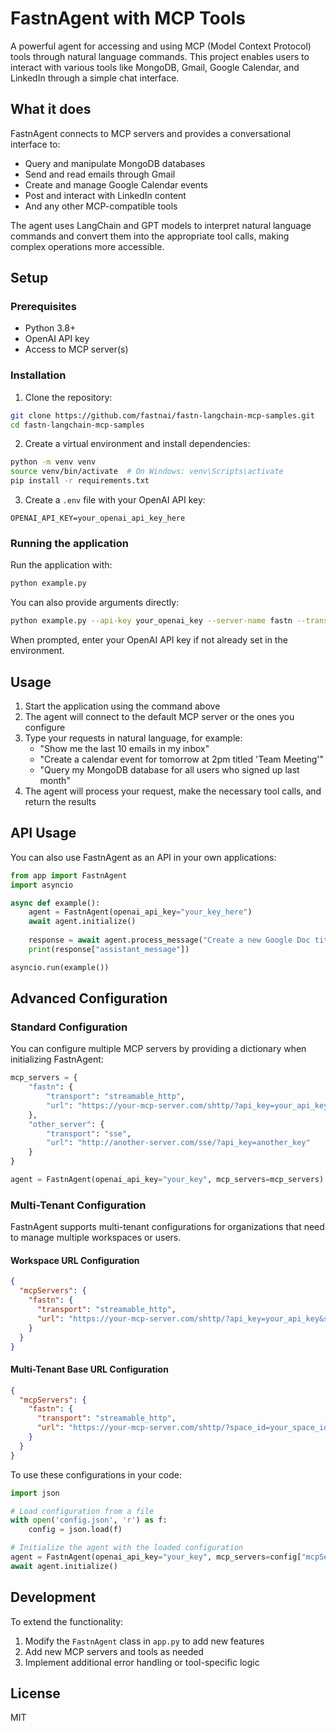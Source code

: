 # FastnAgent with MCP Tools

A powerful agent for accessing and using MCP (Model Context Protocol) tools through natural language commands. This project enables users to interact with various tools like MongoDB, Gmail, Google Calendar, and LinkedIn through a simple chat interface.

## What it does

FastnAgent connects to MCP servers and provides a conversational interface to:

- Query and manipulate MongoDB databases
- Send and read emails through Gmail
- Create and manage Google Calendar events
- Post and interact with LinkedIn content
- And any other MCP-compatible tools

The agent uses LangChain and GPT models to interpret natural language commands and convert them into the appropriate tool calls, making complex operations more accessible.

## Setup

### Prerequisites

- Python 3.8+
- OpenAI API key
- Access to MCP server(s)

### Installation

1. Clone the repository:

```bash
git clone https://github.com/fastnai/fastn-langchain-mcp-samples.git
cd fastn-langchain-mcp-samples
```

2. Create a virtual environment and install dependencies:

```bash
python -m venv venv
source venv/bin/activate  # On Windows: venv\Scripts\activate
pip install -r requirements.txt
```

3. Create a `.env` file with your OpenAI API key:

```
OPENAI_API_KEY=your_openai_api_key_here
```

### Running the application

Run the application with:

```bash
python example.py
```

You can also provide arguments directly:

```bash
python example.py --api-key your_openai_key --server-name fastn --transport streamable_http --url "https://your-mcp-server.com/shttp/?api_key=your_api_key&space_id=your_space_id" --session user1
```

When prompted, enter your OpenAI API key if not already set in the environment.

## Usage

1. Start the application using the command above
2. The agent will connect to the default MCP server or the ones you configure
3. Type your requests in natural language, for example:
   - "Show me the last 10 emails in my inbox"
   - "Create a calendar event for tomorrow at 2pm titled 'Team Meeting'"
   - "Query my MongoDB database for all users who signed up last month"
4. The agent will process your request, make the necessary tool calls, and return the results

## API Usage

You can also use FastnAgent as an API in your own applications:

```python
from app import FastnAgent
import asyncio

async def example():
    agent = FastnAgent(openai_api_key="your_key_here")
    await agent.initialize()
    
    response = await agent.process_message("Create a new Google Doc titled 'Meeting Notes'")
    print(response["assistant_message"])

asyncio.run(example())
```

## Advanced Configuration

### Standard Configuration

You can configure multiple MCP servers by providing a dictionary when initializing FastnAgent:

```python
mcp_servers = {
    "fastn": {
        "transport": "streamable_http",
        "url": "https://your-mcp-server.com/shttp/?api_key=your_api_key&space_id=your_space_id"
    },
    "other_server": {
        "transport": "sse",
        "url": "http://another-server.com/sse/?api_key=another_key"
    }
}

agent = FastnAgent(openai_api_key="your_key", mcp_servers=mcp_servers)
```

### Multi-Tenant Configuration

FastnAgent supports multi-tenant configurations for organizations that need to manage multiple workspaces or users.

#### Workspace URL Configuration

```json
{
  "mcpServers": {
    "fastn": {
      "transport": "streamable_http",
      "url": "https://your-mcp-server.com/shttp/?api_key=your_api_key&space_id=your_space_id"
    }
  }
}
```

#### Multi-Tenant Base URL Configuration

```json
{
  "mcpServers": {
    "fastn": {
      "transport": "streamable_http",
      "url": "https://your-mcp-server.com/shttp/?space_id=your_space_id&tenant_id=your_tenant_id&auth_token=your_auth_token"
    }
  }
}
```

To use these configurations in your code:

```python
import json

# Load configuration from a file
with open('config.json', 'r') as f:
    config = json.load(f)

# Initialize the agent with the loaded configuration
agent = FastnAgent(openai_api_key="your_key", mcp_servers=config["mcpServers"])
await agent.initialize()
```

## Development

To extend the functionality:

1. Modify the `FastnAgent` class in `app.py` to add new features
2. Add new MCP servers and tools as needed
3. Implement additional error handling or tool-specific logic

## License

MIT 